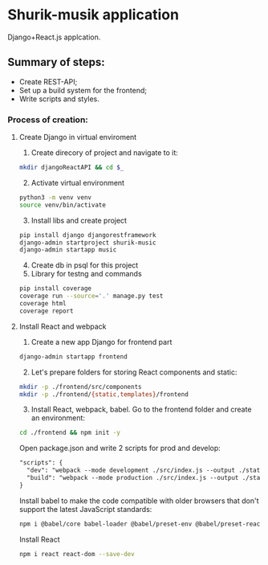 # Shurik-musik application
Django+React.js applcation.
## Summary of steps:
* Create REST-API;
* Set up a build system for the frontend;
* Write scripts and styles.

### Process of creation:
1. Create Django in virtual enviroment
	1. Create direcory of project and navigate to it:
	```bash
	mkdir djangoReactAPI && cd $_
	```
	2. Activate virtual environment
	```bash
	python3 -m venv venv
	source venv/bin/activate
	```
	3. Install libs and create project
	```bash
	pip install django djangorestframework
	django-admin startproject shurik-music
	django-admin startapp music
	```
	4. Create db in psql for this project
	5. Library for testng and commands
	```bash
	pip install coverage
	coverage run --source='.' manage.py test
	coverage html
	coverage report
	```


2. Install React and webpack
	1. Create a new app Django for frontend part
	```bash
	django-admin startapp frontend
	```
	2. Let's prepare folders for storing React components and static:
	```bash
	mkdir -p ./frontend/src/components
	mkdir -p ./frontend/{static,templates}/frontend
	```
	3. Install React, webpack, babel. Go to the frontend folder and create an environment:
	```bash
	cd ./frontend && npm init -y
	```
	Open package.json and write 2 scripts for prod and develop:
	```html
	"scripts": {
	  "dev": "webpack --mode development ./src/index.js --output ./static/frontend/main.js",
	  "build": "webpack --mode production ./src/index.js --output ./static/frontend/main.js"
	}
	```
	Install babel to make the code compatible with older browsers that don't support the latest JavaScript standards:
	```bash
	npm i @babel/core babel-loader @babel/preset-env @babel/preset-react --save-dev
	```
	Install React
	```bash
	npm i react react-dom --save-dev
	```
